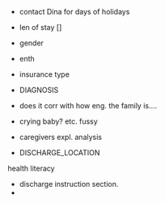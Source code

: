 
- contact Dina for days of holidays

- len of stay []
- gender
- enth
- insurance type
- DIAGNOSIS
- does it corr with how eng. the family is....
- crying baby? etc. fussy
- caregivers expl. analysis 
- DISCHARGE_LOCATION

health literacy

- discharge instruction section. 
- 